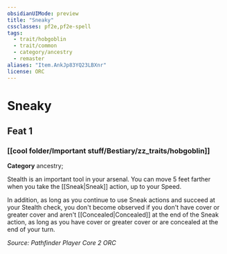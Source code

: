 ```yaml
---
obsidianUIMode: preview
title: "Sneaky"
cssclasses: pf2e,pf2e-spell
tags:
  - trait/hobgoblin
  - trait/common
  - category/ancestry
  - remaster
aliases: "Item.AnkJp83YQ23LBXnr"
license: ORC
---
```

# Sneaky
## Feat 1
### [[cool folder/Important stuff/Bestiary/zz_traits/hobgoblin]]

**Category** ancestry; 




Stealth is an important tool in your arsenal. You can move 5 feet farther when you take the [[Sneak|Sneak]] action, up to your Speed.

In addition, as long as you continue to use Sneak actions and succeed at your Stealth check, you don't become observed if you don't have cover or greater cover and aren't [[Concealed|Concealed]] at the end of the Sneak action, as long as you have cover or greater cover or are concealed at the end of your turn.

*Source: Pathfinder Player Core 2*
*ORC*
